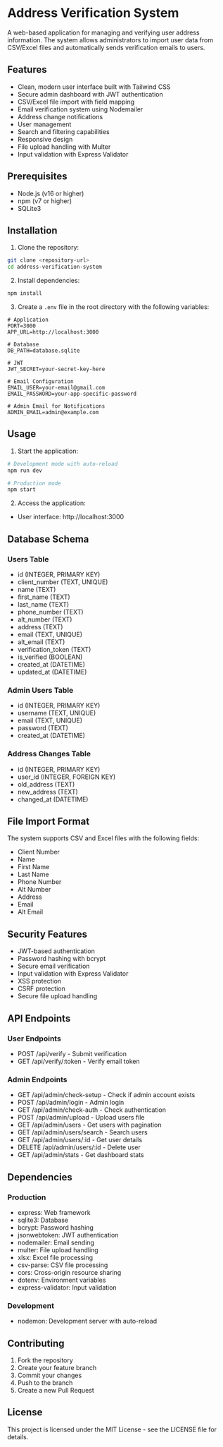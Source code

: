 # Address Verification System

A web-based application for managing and verifying user address information. The system allows administrators to import user data from CSV/Excel files and automatically sends verification emails to users.

## Features

- Clean, modern user interface built with Tailwind CSS
- Secure admin dashboard with JWT authentication
- CSV/Excel file import with field mapping
- Email verification system using Nodemailer
- Address change notifications
- User management
- Search and filtering capabilities
- Responsive design
- File upload handling with Multer
- Input validation with Express Validator

## Prerequisites

- Node.js (v16 or higher)
- npm (v7 or higher)
- SQLite3

## Installation

1. Clone the repository:
```bash
git clone <repository-url>
cd address-verification-system
```

2. Install dependencies:
```bash
npm install
```

3. Create a `.env` file in the root directory with the following variables:
```env
# Application
PORT=3000
APP_URL=http://localhost:3000

# Database
DB_PATH=database.sqlite

# JWT
JWT_SECRET=your-secret-key-here

# Email Configuration
EMAIL_USER=your-email@gmail.com
EMAIL_PASSWORD=your-app-specific-password

# Admin Email for Notifications
ADMIN_EMAIL=admin@example.com
```

## Usage

1. Start the application:
```bash
# Development mode with auto-reload
npm run dev

# Production mode
npm start
```

2. Access the application:
- User interface: http://localhost:3000

## Database Schema

### Users Table
- id (INTEGER, PRIMARY KEY)
- client_number (TEXT, UNIQUE)
- name (TEXT)
- first_name (TEXT)
- last_name (TEXT)
- phone_number (TEXT)
- alt_number (TEXT)
- address (TEXT)
- email (TEXT, UNIQUE)
- alt_email (TEXT)
- verification_token (TEXT)
- is_verified (BOOLEAN)
- created_at (DATETIME)
- updated_at (DATETIME)

### Admin Users Table
- id (INTEGER, PRIMARY KEY)
- username (TEXT, UNIQUE)
- email (TEXT, UNIQUE)
- password (TEXT)
- created_at (DATETIME)

### Address Changes Table
- id (INTEGER, PRIMARY KEY)
- user_id (INTEGER, FOREIGN KEY)
- old_address (TEXT)
- new_address (TEXT)
- changed_at (DATETIME)

## File Import Format

The system supports CSV and Excel files with the following fields:
- Client Number
- Name
- First Name
- Last Name
- Phone Number
- Alt Number
- Address
- Email
- Alt Email

## Security Features

- JWT-based authentication
- Password hashing with bcrypt
- Secure email verification
- Input validation with Express Validator
- XSS protection
- CSRF protection
- Secure file upload handling

## API Endpoints

### User Endpoints
- POST /api/verify - Submit verification
- GET /api/verify/:token - Verify email token

### Admin Endpoints
- GET /api/admin/check-setup - Check if admin account exists
- POST /api/admin/login - Admin login
- GET /api/admin/check-auth - Check authentication
- POST /api/admin/upload - Upload users file
- GET /api/admin/users - Get users with pagination
- GET /api/admin/users/search - Search users
- GET /api/admin/users/:id - Get user details
- DELETE /api/admin/users/:id - Delete user
- GET /api/admin/stats - Get dashboard stats

## Dependencies

### Production
- express: Web framework
- sqlite3: Database
- bcrypt: Password hashing
- jsonwebtoken: JWT authentication
- nodemailer: Email sending
- multer: File upload handling
- xlsx: Excel file processing
- csv-parse: CSV file processing
- cors: Cross-origin resource sharing
- dotenv: Environment variables
- express-validator: Input validation

### Development
- nodemon: Development server with auto-reload

## Contributing

1. Fork the repository
2. Create your feature branch
3. Commit your changes
4. Push to the branch
5. Create a new Pull Request

## License

This project is licensed under the MIT License - see the LICENSE file for details. 